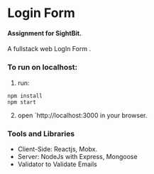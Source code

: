 # Login Form

#### Assignment for SightBit.

A fullstack web LogIn Form .


### To run on localhost:

1. run:

```
npm install
npm start
```
2. open `http://localhost:3000 in your browser.

### Tools and Libraries

- Client-Side: Reactjs, Mobx.
- Server: NodeJs with Express, Mongoose 
- Validator to Validate Emails
